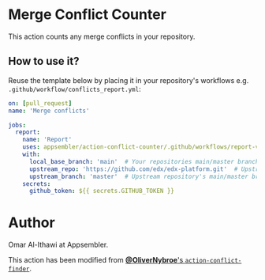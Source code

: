 # Merge Conflict Counter

This action counts any merge conflicts in your repository.


## How to use it?

Reuse the template below by placing it in your repository's workflows e.g. `.github/workflow/conflicts_report.yml`:

```yml
on: [pull_request]
name: 'Merge conflicts'

jobs:
  report:
    name: 'Report'
    uses: appsembler/action-conflict-counter/.github/workflows/report-via-comment.yml@main
    with:
      local_base_branch: 'main'  # Your repositories main/master branch name
      upstream_repo: 'https://github.com/edx/edx-platform.git'  # Upstream repository that you've forked from
      upstream_branch: 'master'  # Upstream repository's main/master branch name
    secrets:
      github_token: ${{ secrets.GITHUB_TOKEN }}
```


# Author

Omar Al-Ithawi at Appsembler.

This action has been modified from 
[**@OliverNybroe**'s `action-conflict-finder`](https://github.com/olivernybroe/action-conflict-finder).
